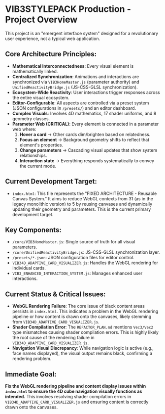 # VIB3STYLEPACK Production - Project Overview

This project is an "emergent interface system" designed for a revolutionary user experience, not a typical web application.

## Core Architecture Principles:
- **Mathematical Interconnectedness**: Every visual element is mathematically linked.
- **Centralized Synchronization**: Animations and interactions are synchronized via `VIB3HomeMaster.js` (parameter authority) and `UnifiedReactivityBridge.js` (JS-CSS-GLSL synchronization).
- **Ecosystem-Wide Reactivity**: User interactions trigger responses across the entire visual ecosystem.
- **Editor-Configurable**: All aspects are controlled via a preset system (JSON configurations in `/presets/`) and an editor dashboard.
- **Complex Visuals**: Involves 4D mathematics, 17 shader uniforms, and 8 geometry classes.
- **Parameter Web (CRITICAL)**: Every element is connected in a parameter web where:
    1.  **Hover a card** → Other cards dim/brighten based on relatedness.
    2.  **Focus an element** → Background geometry shifts to reflect that element's properties.
    3.  **Change parameters** → Cascading visual updates that show system relationships.
    4.  **Interaction state** → Everything responds systematically to convey the current mode.

## Current Development Target:
- `index.html`: This file represents the "FIXED ARCHITECTURE - Reusable Canvas System." It aims to reduce WebGL contexts from 31 (as in the legacy monolithic version) to 5 by reusing canvases and dynamically updating their geometry and parameters. This is the current primary development target.

## Key Components:
- `/core/VIB3HomeMaster.js`: Single source of truth for all visual parameters.
- `/core/UnifiedReactivityBridge.js`: JS-CSS-GLSL synchronization layer.
- `/presets/*.json`: JSON configuration files for editor control.
- `VIB34D_ADAPTIVE_CARD_VISUALIZER.js`: Handles the WebGL rendering for individual cards.
- `VIB3_ENHANCED_INTERACTION_SYSTEM.js`: Manages enhanced user interactions.

## Current Status & Critical Issues:
- **WebGL Rendering Failure**: The core issue of black content areas persists in `index.html`. This indicates a problem in the WebGL rendering pipeline or how content is drawn onto the canvases, likely stemming from `VIB34D_ADAPTIVE_CARD_VISUALIZER.js`.
- **Shader Compilation Error**: The `REFACTOR_PLAN.md` mentions `Vec3/Vec2` type mismatches causing shader compilation errors. This is highly likely the root cause of the rendering failure in `VIB34D_ADAPTIVE_CARD_VISUALIZER.js`.
- **Navigation Visual Discrepancy**: While navigation logic is active (e.g., face names displayed), the visual output remains black, confirming a rendering problem.

## Immediate Goal:
**Fix the WebGL rendering pipeline and content display issues within `index.html` to ensure the 4D cube navigation visually functions as intended.** This involves resolving shader compilation errors in `VIB34D_ADAPTIVE_CARD_VISUALIZER.js` and ensuring content is correctly drawn onto the canvases.